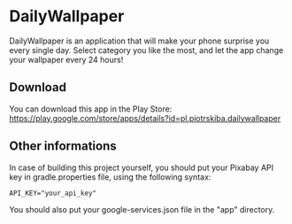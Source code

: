 # DailyWallpaper
DailyWallpaper is an application that will make your phone surprise you every single day. Select category you like the most, and let the app change your wallpaper every 24 hours!

## Download
You can download this app in the Play Store: https://play.google.com/store/apps/details?id=pl.piotrskiba.dailywallpaper


## Other informations
In case of building this project yourself, you should put your Pixabay API key in gradle.properties file, using the following syntax:
```
API_KEY="your_api_key"
```
You should also put your google-services.json file in the "app" directory.
